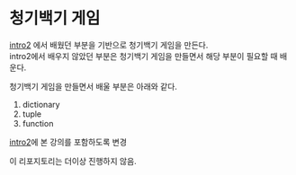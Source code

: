 # 청기백기 게임
[intro2](https://github.com/devfuner/intro2) 에서 배웠던 부분을 기반으로 
청기백기 게임을 만든다.  
intro2에서 배우지 않았던 부분은 청기백기 게임을 만들면서 해당 부분이 
필요할 때 배운다.  

청기백기 게임을 만들면서 배울 부분은 아래와 같다.
1. dictionary
2. tuple
3. function


[intro2](https://github.com/devfuner/intro2)에 본 강의를 포함하도록 변경

이 리포지토리는 더이상 진행하지 않음.
